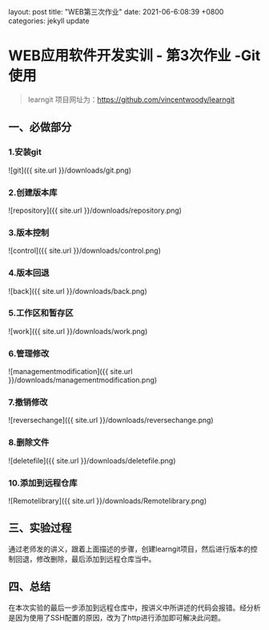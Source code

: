 layout: post
title:  "WEB第三次作业"
date:   2021-06-6:08:39 +0800
categories: jekyll update

# WEB应用软件开发实训 - 第3次作业 -Git使用
> learngit 项目网址为：https://github.com/vincentwoody/learngit
## 一、必做部分

### 1.安装git
![git]({{ site.url }}/downloads/git.png)

### 2.创建版本库
![repository]({{ site.url }}/downloads/repository.png)

### 3.版本控制
![control]({{ site.url }}/downloads/control.png)

### 4.版本回退
![back]({{ site.url }}/downloads/back.png)

### 5.工作区和暂存区
![work]({{ site.url }}/downloads/work.png)

### 6.管理修改
![managementmodification]({{ site.url }}/downloads/managementmodification.png)

### 7.撤销修改
![reversechange]({{ site.url }}/downloads/reversechange.png)

### 8.删除文件
![deletefile]({{ site.url }}/downloads/deletefile.png)

### 10.添加到远程仓库
![Remotelibrary]({{ site.url }}/downloads/Remotelibrary.png)

## 三、实验过程
通过老师发的讲义，跟着上面描述的步骤，创建learngit项目，然后进行版本的控制回退，修改删除，最后添加到远程仓库当中。

## 四、总结
在本次实验的最后一步添加到远程仓库中，按讲义中所讲述的代码会报错。经分析是因为使用了SSH配置的原因，改为了http进行添加即可解决此问题。